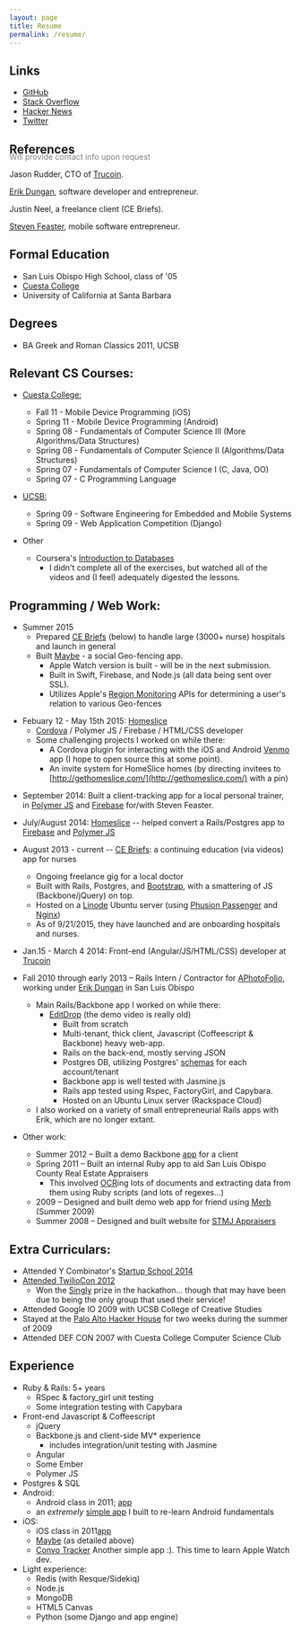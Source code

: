 ```yaml
---
layout: page
title: Resume
permalink: /resume/
---
```


## Links

* [GitHub](http://github.com/shmay)
* [Stack Overflow](http://stackoverflow.com/users/548170/kmurph79)
* [Hacker News](https://news.ycombinator.com/user?id=shiny)
* [Twitter](https://twitter.com/kmurph79)

## References
<p style='color:gray;margin-top:-25px;font-size:14px;'>Will provide contact info upon request</p>

Jason Rudder, CTO of [Trucoin][9].

[Erik Dungan](http://callmeed.co/), software developer and entrepreneur.

Justin Neel, a freelance client (CE Briefs).

[Steven Feaster](https://www.linkedin.com/in/stevenfeaster), mobile software entrepreneur.

## Formal Education
* San Luis Obispo High School, class of '05
* [Cuesta College](http://en.wikipedia.org/wiki/Cuesta_College)
* University of California at Santa Barbara

## Degrees

* BA Greek and Roman Classics 2011, UCSB

## Relevant CS Courses:

* [Cuesta College:](http://academic.cuesta.edu/rscovil/)
  * Fall 11 - Mobile Device Programming (iOS)
  * Spring 11 - Mobile Device Programming (Android)
  * Spring 08 - Fundamentals of Computer Science III (More Algorithms/Data Structures)
  * Spring 08 - Fundamentals of Computer Science II (Algorithms/Data Structures)
  * Spring 07 - Fundamentals of Computer Science I (C, Java, OO)
  * Spring 07 - C Programming Language

* [UCSB:](http://www.ccs.ucsb.edu/component/option,com_ccs_courses/Itemid,236/quarter,Spring/year,2009/discipline,ComputerScience/)
  * Spring 09 - Software Engineering for Embedded and Mobile Systems
  * Spring 09 - Web Application Competition (Django)

* Other
  * Coursera's [Introduction to Databases][22]
    * I didn't complete all of the exercises, but watched all of the videos and (I feel) adequately digested the lessons.

[22]: https://www.coursera.org/course/db

## Programming / Web Work:

* Summer 2015
  * Prepared [CE Briefs](http://cebriefs.com/users/sign_in) (below) to handle large (3000+ nurse) hospitals and launch in general
  * Built [Maybe](https://itunes.apple.com/us/app/maybe./id1025357487) - a social Geo-fencing app.
      * Apple Watch version is built - will be in the next submission.
      * Built in Swift, Firebase, and Node.js (all data being sent over SSL).
      * Utilizes Apple's [Region Monitoring][20] APIs for determining a user's relation to various Geo-fences

[20]: https://developer.apple.com/library/ios/documentation/UserExperience/Conceptual/LocationAwarenessPG/RegionMonitoring/RegionMonitoring.html

* Febuary 12 - May 15th 2015: [Homeslice][11]
  * [Cordova](https://cordova.apache.org/) / Polymer JS / Firebase / HTML/CSS developer
  * Some challenging projects I worked on while there:
      * A Cordova plugin for interacting with the iOS and Android [Venmo](https://venmo.com/) app (I hope to open source this at some point).
      * An invite system for HomeSlice homes (by directing invitees to [http://gethomeslice.com/](http://gethomeslice.com/) with a pin)

[40]: http://filler.com

* September 2014: Built a client-tracking app for a local personal trainer, in [Polymer JS][12] and [Firebase][13] for/with Steven Feaster.

* July/August 2014: [Homeslice][11] -- helped convert a Rails/Postgres app to [Firebase][13] and [Polymer JS][12]

* August 2013 - current -- [CE Briefs][10]: a continuing education (via videos) app for nurses
  * Ongoing freelance gig for a local doctor
  * Built with Rails, Postgres, and [Bootstrap][15], with a smattering of JS (Backbone/jQuery) on top.  
  * Hosted on a [Linode](http://linode.com/) Ubuntu server (using [Phusion Passenger](https://www.phusionpassenger.com/) and [Nginx](https://en.wikipedia.org/wiki/Nginx))
  * As of 9/21/2015, they have launched and are onboarding hospitals and nurses.

[40]: http://filler.com

* Jan.15 - March 4 2014: Front-end (Angular/JS/HTML/CSS) developer at [Trucoin][9]

* Fall 2010 through early 2013 &#8211; Rails Intern / Contractor for [APhotoFolio][8], working under [Erik Dungan][1] in San Luis Obispo
  * Main Rails/Backbone app I worked on while there:
     * [EditDrop](http://editdrop.com) (the demo video is really old)
          * Built from scratch
          * Multi-tenant, thick client, Javascript (Coffeescript & Backbone) heavy web-app.
          * Rails on the back-end, mostly serving JSON
          * Postgres DB, utilizing Postgres' [schemas][2] for each account/tenant
          * Backbone app is well tested with Jasmine.js
          * Rails app tested using Rspec, FactoryGirl, and Capybara.
          * Hosted on an Ubuntu Linux server (Rackspace Cloud)
  * I also worked on a variety of small entrepreneurial Rails apps with Erik, which are no longer extant.

* Other work:
  * Summer 2012 &#8211; Built a demo Backbone [app][5] for a client
  * Spring 2011 &#8211; Built an internal Ruby app to aid San Luis Obispo County Real Estate Appraisers
      * This involved [OCR][21]ing lots of documents and extracting data from them using Ruby scripts (and lots of regexes...)
  * 2009 &#8211; Designed and built demo web app for friend using <a href='http://en.wikipedia.org/wiki/Merb'>Merb</a> (Summer 2009)
  * Summer 2008 &#8211; Designed and built website for <a href='http://stmjappraisers.com'>STMJ Appraisers</a>

[21]: https://en.wikipedia.org/wiki/Optical_character_recognition

## Extra Curriculars:

* Attended Y Combinator's [Startup School 2014][14]
* [Attended TwilioCon 2012](http://www.twilio.com/conference)
  * Won the [Singly](http://www.singly.com/) prize in the hackathon... though that may have been due to being the only group that used their service!
* Attended Google IO 2009 with UCSB College of Creative Studies
* Stayed at the [Palo Alto Hacker House](http://hackerhouse.bluwiki.com/) for two weeks during the summer of 2009
* Attended DEF CON 2007 with Cuesta College Computer Science Club

## Experience
* Ruby & Rails: 5+ years
  * RSpec & factory_girl unit testing
  * Some integration testing with Capybara
* Front-end Javascript & Coffeescript
  * jQuery
  * Backbone.js and client-side MV\* experience
      * includes integration/unit testing with Jasmine
  * Angular
  * Some Ember
  * Polymer JS
* Postgres & SQL
* Android: 
  * Android class in 2011; [app][7]
  * an *extremely* [simple app][16] I built to re-learn Android fundamentals
* iOS: 
  * iOS class in 2011[app][6]
  * [Maybe](http://www.textmaybe.com/) (as detailed above)
  * [Convo Tracker](https://github.com/shmay/convotrackios) Another simple app :).  This time to learn Apple Watch dev.
* Light experience:
  * Redis (with Resque/Sidekiq)
  * Node.js
  * MongoDB
  * HTML5 Canvas
  * Python (some Django and app engine)

[16]: https://play.google.com/store/apps/details?id=com.dudebro.kmurph.convoapp
[1]: http://callmeed.co/
[2]: http://blog.jerodsanto.net/2011/07/building-multi-tenant-rails-apps-with-postgresql-schemas/
[3]: https://github.com/shmay/five
[4]: https://github.com/shmay/five/blob/master/app/models/concerns/index_query.rb
[5]: http://quiet-spring-5933.herokuapp.com
[6]: https://github.com/shmay/Gym-Scheduler-iOS-App
[7]: https://github.com/shmay/Android-App
[8]: http://aphotofolio.com/
[9]: https://www.trucoin.com/
[10]: http://cebriefs.com/
[11]: http://www.homesliceapp.com/
[12]: http://www.polymer-project.org/
[13]: http://firebase.com/
[14]: http://www.startupschool.org/
[15]: http://getbootstrap.com/
